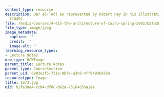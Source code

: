 ```yaml
---
content_type: resource
description: Dar al-`Adl as represented by Robert Hay in his Illustrations of Cairo
  (1840).
file: /media/courses/4-615-the-architecture-of-cairo-spring-2002/b2fa38e4ccb4df08b62a75164856a1ea_1073.jpg
file_type: image/jpeg
image_metadata:
  caption: ''
  credit: ''
  image-alt: ''
learning_resource_types:
- Lecture Notes
ocw_type: OCWImage
parent_title: Lecture Notes
parent_type: CourseSection
parent_uid: 6903e2f5-731a-0bfe-a3b8-4ff0493b836b
resourcetype: Image
title: 1073.jpg
uid: b2fa38e4-ccb4-df08-b62a-75164856a1ea
---
```

